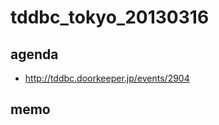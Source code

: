 tddbc_tokyo_20130316
====================

## agenda
* http://tddbc.doorkeeper.jp/events/2904

## memo


